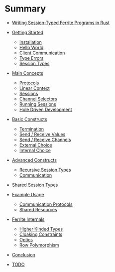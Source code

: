 # Summary

- [Writing Session-Typed Ferrite Programs in Rust](./ferrite.md)

- [Getting Started](./01-getting-started/00-getting-started.md)
  - [Installation](./01-getting-started/01-installation.md)
  - [Hello World](./01-getting-started/02-hello-world.md)
  - [Client Communication](./01-getting-started/03-communication.md)
  - [Type Errors](./01-getting-started/04-type-errors.md)
  - [Session Types](./01-getting-started/05-session-types.md)

- [Main Concepts](./02-main-concepts/00-main-concepts.md)
  - [Protocols](./02-main-concepts/01-protocols.md)
  - [Linear Context](./02-main-concepts/02-linear-context.md)
  - [Sessions](./02-main-concepts/03-sessions.md)
  - [Channel Selectors](./02-main-concepts/04-channel-selectors.md)
  - [Running Sessions](./02-main-concepts/05-running-sessions.md)
  - [Hole Driven Development](./02-main-concepts/06-hole-driven-development.md)

- [Basic Constructs](./03-basic-constructs/00-basic-constructs.md)
  - [Termination](./03-basic-constructs/01-termination.md)
  - [Send / Receive Values](./03-basic-constructs/02-send-receive-values.md)
  - [Send / Receive Channels](./03-basic-constructs/03-send-receive-channels.md)
  - [External Choice](./03-basic-constructs/04-external-choice.md)
  - [Internal Choice](./03-basic-constructs/05-internal-choice.md)

- [Advanced Constructs](./04-advanced-constructs/00-advanced-constructs.md)
  - [Recursive Session Types](./04-advanced-constructs/01-recursive-session-types.md)
  - [Communication](./04-advanced-constructs/02-communication.md)

- [Shared Session Types]()

- [Example Usage]()
  - [Communication Protocols]()
  - [Shared Resources]()

- [Ferrite Internals]()
  - [Higher Kinded Types]()
  - [Cloaking Constraints]()
  - [Optics]()
  - [Row Polymorphism]()

- [Conclusion]()

- [TODO]()
